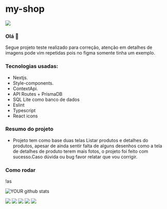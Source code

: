 # my-shop


<img src="https://github.com/pr2tik1/pr2tik1/blob/master/IMAGE-NAME">

### Olá 👋
Segue projeto teste realizado para correção, atenção em detalhes de imagens pode vim repetidas pois no figma somente tinha um exemplo.

### Tecnologias usadas:

- Nextjs.
- Style-components.
- ContextApi.
- API Routes + PrismaDB
- SQL Lite como banco de dados
- Eslint
- Typescript
- React icons 

### Resumo do projeto

 - Projeto tem como base duas telas Listar produtos e detalhes do produtos, apesar de ainda sentir falta de alguns desenhos como a tela de detalhes de produto terem mais fotos, o projeto foi feito com sucesso.Caso dúvida ou bug favor relatar que vou corrigir.


### Como rodar

!as

![YOUR github stats](https://github-readme-stats.vercel.app/api?username=USERNAME)

[<img src="https://img.shields.io/badge/twitter-%231DA1F2.svg?&style=for-the-badge&logo=twitter&logoColor=white" />](https://twitter.com/USERNAME) [<img src="https://img.shields.io/badge/medium-%2312100E.svg?&style=for-the-badge&logo=medium&logoColor=white" />](https://medium.com/USERNAME)  [<img src="https://img.shields.io/badge/linkedin-%230077B5.svg?&style=for-the-badge&logo=linkedin&logoColor=white" />](https://www.linkedin.com/in/USERNAME/) [<img src = "https://img.shields.io/badge/instagram-%23E4405F.svg?&style=for-the-badge&logo=instagram&logoColor=white">](https://www.instagram.com/USERNAME/) [<img src = "https://img.shields.io/badge/facebook-%231877F2.svg?&style=for-the-badge&logo=facebook&logoColor=white">](https://www.facebook.com/USERNAME)
